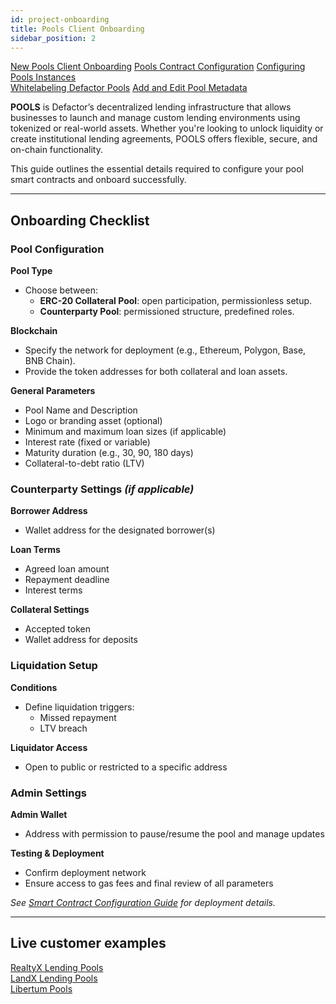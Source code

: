 ```yaml
---
id: project-onboarding
title: Pools Client Onboarding
sidebar_position: 2
---
```


<div style={{ display: 'flex', flexWrap: 'wrap', color: '#eb9f00', gap: '1rem' }}>
  <div style={{
    flex: '1 1 280px',
    display: 'flex',
    flexDirection: 'column',
    rowGap: '1rem',
    alignItems: 'flex-start',
    textDecoration: 'underline',
  }}>
    <a href="new-pools-client-onboarding" className="pagination-nav__label">New Pools Client Onboarding</a>
    <a href="pools-smart-contracts-configuration" className="pagination-nav__label">Pools Contract Configuration</a>
    <a href="configuring-pools-intances" className="pagination-nav__label">Configuring Pools Instances</a>
  </div>

  <div style={{
    flex: '1 1 280px',
    display: 'flex',
    flexDirection: 'column',
    rowGap: '1rem',
    alignItems: 'flex-start',
    textDecoration: 'underline'
  }}>
    <a href="whitelabeling-defactor-pools" className="pagination-nav__label">Whitelabeling Defactor Pools</a>
    <a href="add-and-edit-pool-metadata" className="pagination-nav__label">Add and Edit Pool Metadata</a>
  </div>
</div>

**POOLS** is Defactor’s decentralized lending infrastructure that allows businesses to launch and manage custom lending environments using tokenized or real-world assets. Whether you're looking to unlock liquidity or create institutional lending agreements, POOLS offers flexible, secure, and on-chain functionality.

This guide outlines the essential details required to configure your pool smart contracts and onboard successfully.

---

## Onboarding Checklist

### Pool Configuration

**Pool Type**

- Choose between:
  - **ERC-20 Collateral Pool**: open participation, permissionless setup.
  - **Counterparty Pool**: permissioned structure, predefined roles.

**Blockchain**

- Specify the network for deployment (e.g., Ethereum, Polygon, Base, BNB Chain).
- Provide the token addresses for both collateral and loan assets.

**General Parameters**

- Pool Name and Description
- Logo or branding asset (optional)
- Minimum and maximum loan sizes (if applicable)
- Interest rate (fixed or variable)
- Maturity duration (e.g., 30, 90, 180 days)
- Collateral-to-debt ratio (LTV)

### Counterparty Settings _(if applicable)_

**Borrower Address**

- Wallet address for the designated borrower(s)

**Loan Terms**

- Agreed loan amount
- Repayment deadline
- Interest terms

**Collateral Settings**

- Accepted token
- Wallet address for deposits

### Liquidation Setup

**Conditions**

- Define liquidation triggers:
  - Missed repayment
  - LTV breach

**Liquidator Access**

- Open to public or restricted to a specific address

### Admin Settings

**Admin Wallet**

- Address with permission to pause/resume the pool and manage updates

**Testing & Deployment**

- Confirm deployment network
- Ensure access to gas fees and final review of all parameters

_See [Smart Contract Configuration Guide](https://defactor.dev/docs/pools/smart-contract-config) for deployment details._

---

## Live customer examples

[RealtyX Lending Pools](https://www.defactor.com/case-studies#realtyx)  
[LandX Lending Pools](https://www.defactor.com/case-studies#landx)  
[Libertum Pools](https://www.defactor.com/case-studies#libertum)

